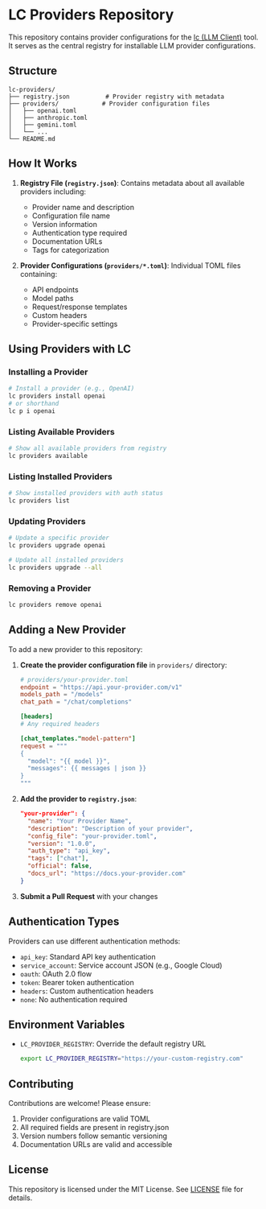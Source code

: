 # LC Providers Repository

This repository contains provider configurations for the [lc (LLM Client)](https://github.com/rajashekar/lc) tool. It serves as the central registry for installable LLM provider configurations.

## Structure

```
lc-providers/
├── registry.json          # Provider registry with metadata
├── providers/            # Provider configuration files
│   ├── openai.toml
│   ├── anthropic.toml
│   ├── gemini.toml
│   └── ...
└── README.md
```

## How It Works

1. **Registry File (`registry.json`)**: Contains metadata about all available providers including:
   - Provider name and description
   - Configuration file name
   - Version information
   - Authentication type required
   - Documentation URLs
   - Tags for categorization

2. **Provider Configurations (`providers/*.toml`)**: Individual TOML files containing:
   - API endpoints
   - Model paths
   - Request/response templates
   - Custom headers
   - Provider-specific settings

## Using Providers with LC

### Installing a Provider

```bash
# Install a provider (e.g., OpenAI)
lc providers install openai
# or shorthand
lc p i openai
```

### Listing Available Providers

```bash
# Show all available providers from registry
lc providers available
```

### Listing Installed Providers

```bash
# Show installed providers with auth status
lc providers list
```

### Updating Providers

```bash
# Update a specific provider
lc providers upgrade openai

# Update all installed providers
lc providers upgrade --all
```

### Removing a Provider

```bash
lc providers remove openai
```

## Adding a New Provider

To add a new provider to this repository:

1. **Create the provider configuration file** in `providers/` directory:
   ```toml
   # providers/your-provider.toml
   endpoint = "https://api.your-provider.com/v1"
   models_path = "/models"
   chat_path = "/chat/completions"
   
   [headers]
   # Any required headers
   
   [chat_templates."model-pattern"]
   request = """
   {
     "model": "{{ model }}",
     "messages": {{ messages | json }}
   }
   """
   ```

2. **Add the provider to `registry.json`**:
   ```json
   "your-provider": {
     "name": "Your Provider Name",
     "description": "Description of your provider",
     "config_file": "your-provider.toml",
     "version": "1.0.0",
     "auth_type": "api_key",
     "tags": ["chat"],
     "official": false,
     "docs_url": "https://docs.your-provider.com"
   }
   ```

3. **Submit a Pull Request** with your changes

## Authentication Types

Providers can use different authentication methods:

- `api_key`: Standard API key authentication
- `service_account`: Service account JSON (e.g., Google Cloud)
- `oauth`: OAuth 2.0 flow
- `token`: Bearer token authentication
- `headers`: Custom authentication headers
- `none`: No authentication required

## Environment Variables

- `LC_PROVIDER_REGISTRY`: Override the default registry URL
  ```bash
  export LC_PROVIDER_REGISTRY="https://your-custom-registry.com"
  ```

## Contributing

Contributions are welcome! Please ensure:

1. Provider configurations are valid TOML
2. All required fields are present in registry.json
3. Version numbers follow semantic versioning
4. Documentation URLs are valid and accessible

## License

This repository is licensed under the MIT License. See [LICENSE](LICENSE) file for details.